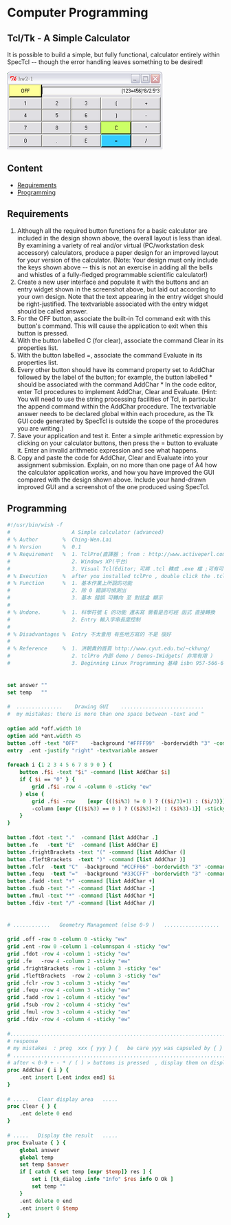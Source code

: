 # Computer Programming

## Tcl/Tk - A Simple Calculator

It is possible to build a simple, but fully functional, calculator entirely within SpecTcl -- though the error handling leaves something to be desired!

![result](simpleCalculator.gif)

## Content

* [Requirements](#requirements)
* [Programming](#programming)

## Requirements

1. Although all the required button functions for a basic calculator are included in the design shown above, the overall layout is less than ideal. By examining a variety of real and/or virtual (PC/workstation desk accessory) calculators, produce a paper design for an improved layout for your version of the calculator. (Note: Your design must only include the keys shown above -- this is not an exercise in adding all the bells and whistles of a fully-fledged programmable scientific calculator!)
2. Create a new user interface and populate it with the buttons and an entry widget shown in the screenshot above, but laid out according to your own design. Note that the text appearing in the entry widget should be right-justified. The textvariable associated with the entry widget should be called answer.
3. For the OFF button, associate the built-in Tcl command exit with this button's command. This will cause the application to exit when this button is pressed.
4. With the button labelled C (for clear), associate the command Clear in its properties list.
5. With the button labelled =, associate the command Evaluate in its properties list.
6. Every other button should have its command property set to AddChar followed by the label of the button; for example, the button labelled * should be associated with the command AddChar * In the code editor, enter Tcl procedures to implement AddChar, Clear and Evaluate. (Hint: You will need to use the string processing facilities of Tcl, in particular the append command within the AddChar procedure. The textvariable answer needs to be declared global within each procedure, as the Tk GUI code generated by SpecTcl is outside the scope of the procedures you are writing.) 
7. Save your application and test it. Enter a simple arithmetic expression by clicking on your calculator buttons, then press the = button to evaluate it. Enter an invalid arithmetic expression and see what happens. 
8. Copy and paste the code for AddChar, Clear and Evaluate into your assignment submission. Explain, on no more than one page of A4 how the calculator application works, and how you have improved the GUI compared with the design shown above. Include your hand-drawn improved GUI and a screenshot of the one produced using SpecTcl. 

## Programming

```tcl
#!/usr/bin/wish -f
#                    A Simple calculator (advanced)
# % Author        %  Ching-Wen.Lai
# % Version       %  0.1
# % Requirement   %  1. TclPro(直譯器 ; from : http://www.activeperl.com/Products/TclPro/ )
#                    2. Windows XP(平台)
#                    3. Visual Tcl(Editor; 可將 .tcl 轉成 .exe 檔 ;可有可無)
# % Execution     %  after you installed tclPro , double click the .tcl file
# % Function      %  1. 基本作業上所說的功能
#                    2. 除 0 錯誤可偵測出
#                    3. 基本 錯誤 可轉向 至 對話盒 顯示
#
# % Undone.       %  1. 科學符號 E 的功能 還未寫 需看是否可經 函式 直接轉換
#                    2. Entry 輸入字串長度控制
#    
# % Disadvantages %  Entry 不太會用 有些地方寫的 不是 很好
#
# % Reference     %  1. 洪朝貴的首頁 http://www.cyut.edu.tw/~ckhung/
#                    2. tclPro 內部 demo / Demos-IWidgets( 非常有用 )
#                    3. Beginning Linux Programming 基峰 isbn 957-566-692-5


set answer ""
set temp   ""

#  ...............    Drawing GUI    ...........................
#  my mistakes: there is more than one space between -text and "

option add *off.width 10
option add *ent.width 45
button .off -text "OFF"    -background "#FFFF99"  -borderwidth "3" -command {exit}
entry  .ent -justify "right" -textvariable answer

foreach i {1 2 3 4 5 6 7 8 9 0 } {
    button .f$i -text "$i" -command [list AddChar $i]
    if { $i == "0" } {
        grid .f$i -row 4 -column 0 -sticky "ew"
    } else {      
        grid .f$i -row    [expr {(($i%3) != 0 ) ? (($i/3)+1) : ($i/3)}] \
        -column [expr {(($i%3) == 0 ) ? (($i%3)+2) : ($i%3)-1}] -sticky "ew"
    }
}

button .fdot -text "."  -command [list AddChar .]
button .fe   -text "E"  -command [list AddChar E]
button .frightBrackets -text "(" -command [list AddChar (]
button .fleftBrackets  -text ")" -command [list AddChar )]
button .fclr  -text "C"  -background "#CCFF66" -borderwidth "3" -command Clear
button .fequ  -text "="  -background "#33CCFF" -borderwidth "3" -command Evaluate
button .fadd -text "+" -command [list AddChar +]
button .fsub -text "-" -command [list AddChar -]
button .fmul -text "*" -command [list AddChar *]
button .fdiv -text "/" -command [list AddChar /]


# ............   Geometry Management (else 0-9 )   ..................

grid .off -row 0 -column 0 -sticky "ew"
grid .ent -row 0 -column 1 -columnspan 4 -sticky "ew"
grid .fdot -row 4 -column 1 -sticky "ew"
grid .fe   -row 4 -column 2 -sticky "ew"
grid .frightBrackets -row 1 -column 3 -sticky "ew"
grid .fleftBrackets  -row 2 -column 3 -sticky "ew"
grid .fclr -row 3 -column 3 -sticky "ew"
grid .fequ -row 4 -column 3 -sticky "ew"
grid .fadd -row 1 -column 4 -sticky "ew"
grid .fsub -row 2 -column 4 -sticky "ew"
grid .fmul -row 3 -column 4 -sticky "ew"
grid .fdiv -row 4 -column 4 -sticky "ew"

#......................................................................
# response
# my mistakes  : prog  xxx { yyy } {   be care yyy was capsuled by { }
# .....................................................................
# after < 0-9 + - * / ( ) > buttoms is pressed  , display them on display area
proc AddChar { i } {
    .ent insert [.ent index end] $i      
}

# .....   Clear display area   .....
proc Clear { } {          
    .ent delete 0 end
}

# .....   Display the result   .....
proc Evaluate { } {
    global answer  
    global temp
    set temp $answer
    if [ catch { set temp [expr $temp]} res ] {      
        set i [tk_dialog .info "Info" $res info O Ok ]
        set temp ""      
    }  
    .ent delete 0 end
    .ent insert 0 $temp  
}
```